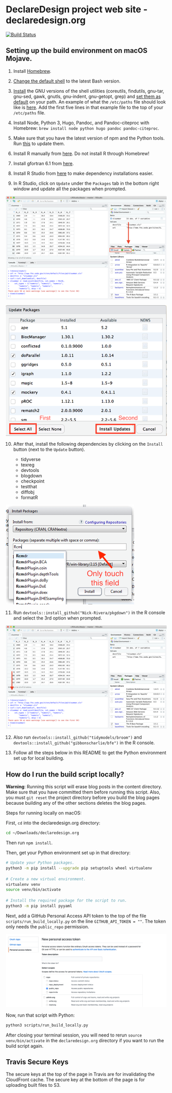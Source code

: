 # DeclareDesign project web site - declaredesign.org

[![Build Status](https://travis-ci.com/DeclareDesign/declaredesign.org.svg?branch=master)](https://travis-ci.com/DeclareDesign/declaredesign.org)

## Setting up the build environment on macOS Mojave.

1. Install [Homebrew](https://brew.sh/).

2. [Change the default shell](https://apple.stackexchange.com/a/232983) to the latest Bash version.

3. [Install](https://apple.stackexchange.com/a/69332) the GNU versions of the shell utilities (coreutils, findutils, gnu-tar, gnu-sed, gawk, gnutls, gnu-indent, gnu-getopt, grep) and [set them as default](https://stackoverflow.com/a/16288733) on your path. An example of what the `/etc/paths` file should look like is [here](https://gist.github.com/Nick-Rivera/0d7d841ebb3aeff3e9cd556b43344459). Add the first five lines in that example file to the top of your `/etc/paths` file.

4. Install Node, Python 3, Hugo, Pandoc, and Pandoc-citeproc with Homebrew:
`brew install node python hugo pandoc pandoc-citeproc`.

5. Make sure that you have the latest version of npm and the Python tools. Run [this](https://gist.github.com/Nick-Rivera/09426b4c773d82f78f1bd4602cdfcbd1) to update them.

6. Install R manually from [here](https://cloud.r-project.org/). Do not install R through Homebrew!

7. Install gfortran 6.1 from [here](https://cran.r-project.org/bin/macosx/tools/).

8. Install R Studio from [here](https://www.rstudio.com/products/rstudio/download/#download) to make dependency installations easier.

9. In R Studio, click on `Update` under the `Packages` tab in the bottom right window and update all the packages when prompted.

![The packages tab in R Studio.](readme/packages_tab.png)

![Updating in R Studio.](readme/update.png)

10. After that, install the following dependencies by clicking on the `Install` button (next to the `Update` button).

    - tidyverse
    - texreg
    - devtools
    - blogdown
    - checkpoint
    - testthat
    - diffobj
    - formatR

![Installing packages in R.](readme/install_packages.png)

11. Run `devtools::install_github("Nick-Rivera/pkgdown")` in the R console and select the 3rd option when prompted.

![The R console.](readme/console.png)

12. Also run `devtools::install_github("tidymodels/broom")` and `devtools::install_github("gibbonscharlie/bfe")` in the R console.

13. Follow all the steps below in this README to get the Python environment set up for local building.

## How do I run the build script locally?

**Warning**: Running this script will erase blog posts in the content directory.
Make sure that you have committed them before running this script. Also, you must `git reset` the project directory before you build the blog pages because building any of the other sections deletes the blog pages.

Steps for running locally on macOS:

First, `cd` into the declaredesign.org directory:

```sh
cd ~/Downloads/declaredesign.org
```

Then run `npm install`.

Then, get your Python environment set up in that directory:

```sh
# Update your Python packages.
python3 -m pip install --upgrade pip setuptools wheel virtualenv

# Create a new virtual environment.
virtualenv venv
source venv/bin/activate

# Install the required package for the script to run.
python3 -m pip install pyyaml

```

Next, add a GitHub Personal Access API token to the top of the file `scripts/run_build_locally.py` on the line `GITHUB_API_TOKEN = ""`. The token only needs the `public_repo` permission.

![GitHub API Token](readme/api_token.png)

Now, run that script with Python:

```sh
python3 scripts/run_build_locally.py
```

After closing your terminal session, you will need to rerun `source venv/bin/activate` in the `declaredesign.org` directory if you want to run the build script again.

## Travis Secure Keys

The secure keys at the top of the page in Travis are for invalidating the CloudFront cache. The secure key at the bottom of the page is for uploading built files to S3.
